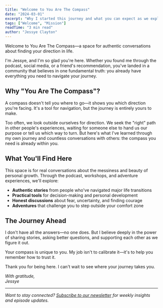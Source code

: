 ```yaml
---
title: "Welcome to You Are The Compass"
date: "2024-03-01"
excerpt: "Why I started this journey and what you can expect as we explore the art of finding your direction together."
tags: ["Welcome", "Mission"]
readTime: "3 min read"
author: "Jessye Clayton"
---
```


Welcome to You Are The Compass—a space for authentic conversations about finding your direction in life.

I'm Jessye, and I'm so glad you're here. Whether you found me through the podcast, social media, or a friend's recommendation, you've landed in a community that believes in one fundamental truth: you already have everything you need to navigate your journey.

## Why "You Are The Compass"?

A compass doesn't tell you where to go—it shows you which direction you're facing. It's a tool for navigation, but the journey is entirely yours to make.

Too often, we look outside ourselves for direction. We seek the "right" path in other people's experiences, waiting for someone else to hand us our purpose or tell us which way to turn. But here's what I've learned through my own journey and countless conversations with others: the compass you need is already within you.

## What You'll Find Here

This space is for real conversations about the messiness and beauty of personal growth. Through the podcast, workshops, and adventure experiences, we'll explore:

- **Authentic stories** from people who've navigated major life transitions
- **Practical tools** for decision-making and personal development  
- **Honest discussions** about fear, uncertainty, and finding courage
- **Adventures** that challenge you to step outside your comfort zone

## The Journey Ahead

I don't have all the answers—no one does. But I believe deeply in the power of sharing stories, asking better questions, and supporting each other as we figure it out.

Your compass is unique to you. My job isn't to calibrate it—it's to help you remember how to trust it.

Thank you for being here. I can't wait to see where your journey takes you.

*With gratitude,*  
*Jessye*

---

*Want to stay connected? [Subscribe to our newsletter](/subscribe) for weekly insights and episode updates.*
